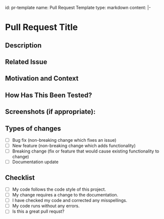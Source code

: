 id: pr-template
name: Pull Request Template
type: markdown
content: |-

# Pull Request Title

## Description

  <!--- Describe your changes in detail. What problem does this solve? -->

## Related Issue

  <!--- This project only accepts pull requests related to open issues. If suggesting a new feature or change, please discuss it in an issue first. -->
  <!--- If fixing a bug, there should be an issue describing it with steps to reproduce -->
  <!--- Please link to the issue here: -->

## Motivation and Context

  <!--- Why is this change required? What problem does it solve? -->

## How Has This Been Tested?

  <!--- Please describe in detail how you tested your changes. -->
  <!--- Include details of your testing environment, and the tests you ran to -->
  <!--- see how your change affects other areas of the code, etc. -->

## Screenshots (if appropriate):

## Types of changes

  <!--- What types of changes does your code introduce? Put an `x` in all the boxes that apply: -->

- [ ] Bug fix (non-breaking change which fixes an issue)
- [ ] New feature (non-breaking change which adds functionality)
- [ ] Breaking change (fix or feature that would cause existing functionality to change)
- [ ] Documentation update

## Checklist

  <!--- Go over all the following points, and put an `x` in all the boxes that apply. -->
  <!--- If you're unsure about any of these, don't hesitate to ask. We're here to help! -->

- [ ] My code follows the code style of this project.
- [ ] My change requires a change to the documentation.
- [ ] I have checked my code and corrected any misspellings.
- [ ] My code runs without any errors.
- [ ] Is this a great pull requst?
